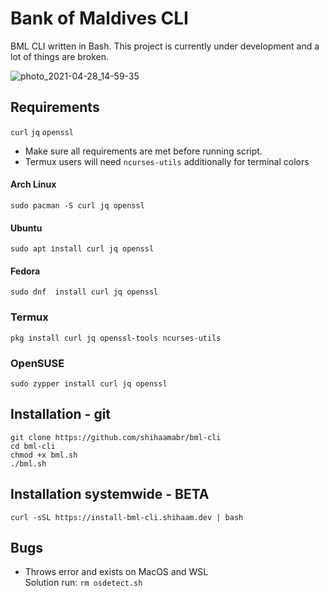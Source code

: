 # Bank of Maldives CLI
BML CLI written in Bash. This project is currently under development and a lot of things are broken.

![photo_2021-04-28_14-59-35](https://user-images.githubusercontent.com/18140039/116385581-5c948300-a832-11eb-899b-9133501a4ae7.jpg)
    
## Requirements
`curl` `jq` `openssl`
- Make sure all requirements are met before running script.
- Termux users will need `ncurses-utils` additionally for terminal colors

#### Arch Linux
`sudo pacman -S curl jq openssl`

#### Ubuntu
`sudo apt install curl jq openssl`

#### Fedora
`sudo dnf  install curl jq openssl`

### Termux
`pkg install curl jq openssl-tools ncurses-utils`

### OpenSUSE
`sudo zypper install curl jq openssl`

## Installation - git
```
git clone https://github.com/shihaamabr/bml-cli
cd bml-cli
chmod +x bml.sh
./bml.sh
```
## Installation systemwide - BETA
`curl -sSL https://install-bml-cli.shihaam.dev | bash`



## Bugs
- Throws error and exists on MacOS and WSL \
  Solution run: `rm osdetect.sh`
